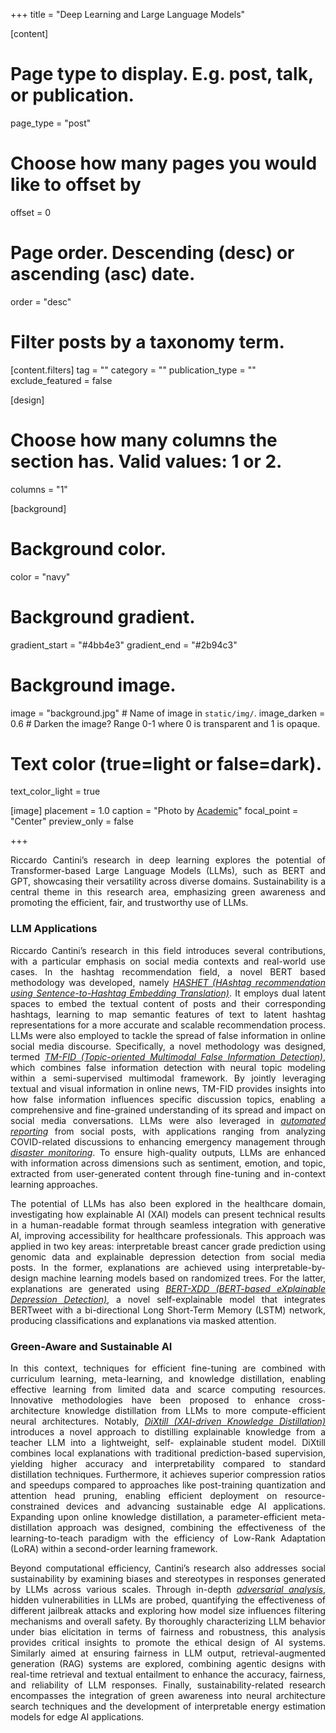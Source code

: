 +++
title = "Deep Learning and Large Language Models"

[content]
  # Page type to display. E.g. post, talk, or publication.
  page_type = "post"
  
  # Choose how many pages you would like to offset by
  offset = 0

  # Page order. Descending (desc) or ascending (asc) date.
  order = "desc"

  # Filter posts by a taxonomy term.
  [content.filters]
    tag = ""
    category = ""
    publication_type = ""
    exclude_featured = false

[design]
  # Choose how many columns the section has. Valid values: 1 or 2.
  columns = "1"


[background]
  # Background color.
  color = "navy"
  
  # Background gradient.
  gradient_start = "#4bb4e3"
  gradient_end = "#2b94c3"
  
  # Background image.
  image = "background.jpg"  # Name of image in `static/img/`.
  image_darken = 0.6  # Darken the image? Range 0-1 where 0 is transparent and 1 is opaque.

  # Text color (true=light or false=dark).
  text_color_light = true

[image]
placement = 1.0
caption = "Photo by [Academic](https://sourcethemes.com/academic/)"
focal_point = "Center"
preview_only = false

+++
<div style="text-align: justify">
Riccardo Cantini’s research in deep learning explores the potential of Transformer-based Large Language Models (LLMs), such as BERT and GPT, showcasing their versatility across diverse domains. Sustainability is a central theme in this research area, emphasizing green awareness and promoting the efficient, fair, and trustworthy use of LLMs.

<h3>LLM Applications</h3>
Riccardo Cantini’s research in this field introduces several contributions, with a particular emphasis on social media contexts and real-world use cases. In the hashtag recommendation field, a novel BERT based methodology was developed, namely <i><a href="/publication/tkdd-2021/">HASHET (HAshtag recommendation using Sentence-to-Hashtag Embedding Translation)</a></i>. It employs dual latent spaces to embed the textual content of posts and their corresponding hashtags, learning to map semantic features of text to latent hashtag representations for a more accurate and scalable recommendation process. LLMs were also employed to tackle the spread of false information in online social media discourse. Specifically, a novel methodology was designed, termed <i><a href="/publication/ml-journal-2024/">TM-FID (Topic-oriented Multimodal False Information Detection)</a></i>, which combines false information detection with neural topic modeling within a semi-supervised multimodal framework. By jointly leveraging textual and visual information in online news, TM-FID provides insights into how false information influences specific discussion topics, enabling a comprehensive and fine-grained understanding of its spread and impact on social media conversations. LLMs were also leveraged in <i><a href="/publication/aiai-2024/">automated reporting</a></i> from social posts, with applications ranging from analyzing COVID-related discussions to enhancing emergency management through <i><a href="/publication/osnem_llm-disaster_2024/">disaster monitoring</a></i>. To ensure high-quality outputs, LLMs are enhanced with information across dimensions such as sentiment, emotion, and topic, extracted from user-generated content through fine-tuning and in-context learning approaches.

The potential of LLMs has also been explored in the healthcare domain, investigating how explainable AI (XAI) models can present technical results in a human-readable format through seamless integration with generative AI, improving accessibility for healthcare professionals. This approach was applied in two key areas: interpretable breast cancer grade prediction using genomic data and explainable depression detection from social media posts. In the former, explanations are achieved using interpretable-by-design machine learning models based on randomized trees. For the latter, explanations are generated using <i><a href="/publication/bert-xdd-preprint/">BERT-XDD (BERT-based eXplainable Depression Detection)</a></i>, a novel self-explainable model that integrates BERTweet with a bi-directional Long Short-Term Memory (LSTM) network, producing classifications and explanations via masked attention.

<h3>Green-Aware and Sustainable AI</h3>
In this context, techniques for efficient fine-tuning are combined with curriculum learning, meta-learning, and knowledge distillation, enabling effective learning from limited data and scarce computing resources. Innovative methodologies have been proposed to enhance cross-architecture knowledge distillation from LLMs to more compute-efficient neural architectures. Notably, <i><a href="/publication/journal-big-data-2024-dixtill/">DiXtill (XAI-driven Knowledge Distillation)</a></i> introduces a novel approach to distilling explainable knowledge from a teacher LLM into a lightweight, self- explainable student model. DiXtill combines local explanations with traditional prediction-based supervision, yielding higher accuracy and interpretability compared to standard distillation techniques. Furthermore, it achieves superior compression ratios and speedups compared to approaches like post-training quantization and attention head pruning, enabling efficient deployment on resource-constrained devices and advancing sustainable edge AI applications. Expanding upon online knowledge distillation, a parameter-efficient meta-distillation approach was designed, combining the effectiveness of the learning-to-teach paradigm with the efficiency of Low-Rank Adaptation (LoRA) within a second-order learning framework.

Beyond computational efficiency, Cantini’s research also addresses social sustainability by examining biases and stereotypes in responses generated by LLMs across various scales. Through in-depth <i><a href="/publication/ds2024-llm-bias/">adversarial analysis</a></i>, hidden vulnerabilities in LLMs are probed, quantifying the effectiveness of different jailbreak attacks and exploring how model size influences filtering mechanisms and overall safety. By thoroughly characterizing LLM behavior under bias elicitation in terms of fairness and robustness, this analysis provides critical insights to promote the ethical design of AI systems. Similarly aimed at ensuring fairness in LLM output, retrieval-augmented generation (RAG) systems are explored, combining agentic designs with real-time retrieval and textual entailment to enhance the accuracy, fairness, and reliability of LLM responses. Finally, sustainability-related research encompasses the integration of green awareness into neural architecture search techniques and the development of interpretable energy estimation models for edge AI applications.
</div>
